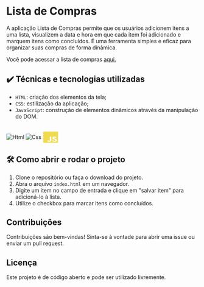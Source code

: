 # Lista de Compras

A aplicação Lista de Compras permite que os usuários adicionem itens a uma lista, visualizem a data e hora em que cada item foi adicionado e marquem itens como concluídos. É uma ferramenta simples e eficaz para organizar suas compras de forma dinâmica.

Você pode acessar a lista de compras [aqui.](https://nataliabo1995.github.io/lista-de-compras/)

## ✔️ Técnicas e tecnologias utilizadas

- `HTML`: criação dos elementos da tela;
- `CSS`: estilização da aplicação;
- `JavaScript`: construção de elementos dinâmicos através da manipulação do DOM.

<div style="display: inline_block"><br>
  <img align="center" alt="Html" height="30" width="40" src="https://cdn.jsdelivr.net/gh/devicons/devicon@latest/icons/html5/html5-original.svg">
  <img align="center" alt="Css" height="30" width="40" src="https://cdn.jsdelivr.net/gh/devicons/devicon@latest/icons/css3/css3-original.svg">
  <img align="center" alt="Js" height="30" width="40" src="https://raw.githubusercontent.com/devicons/devicon/master/icons/javascript/javascript-plain.svg">
</div>

## 🛠️ Como abrir e rodar o projeto

1. Clone o repositório ou faça o download do projeto.
2. Abra o arquivo `index.html` em um navegador.
3. Digite um item no campo de entrada e clique em "salvar item" para adicioná-lo à lista.
4. Utilize o checkbox para marcar itens como concluídos.

## Contribuições

Contribuições são bem-vindas! Sinta-se à vontade para abrir uma issue ou enviar um pull request.

## Licença

Este projeto é de código aberto e pode ser utilizado livremente.
